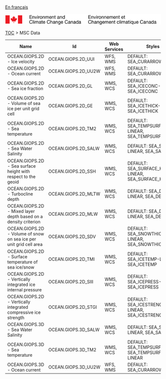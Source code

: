 [En français](geomet-giops_fr.md)

![ECCC logo](../../img_eccc-logo.png)

[TOC](../geomet-giops_en.md) > MSC Data


Name                                                               | Id                  | Web Services | Styles                                                
-------------------------------------------------------------------|---------------------|--------------|-------------------------------------------------------
OCEAN.GIOPS.2D - Ice velocity                                      | OCEAN.GIOPS.2D_UUI  | WFS, WMS     | DEFAULT: SEA_CURARROW                                 
OCEAN.GIOPS.2D - Ocean current                                     | OCEAN.GIOPS.2D_UU2W | WFS, WMS     | DEFAULT: SEA_CURARROW                                 
OCEAN.GIOPS.2D - Sea ice fraction                                  | OCEAN.GIOPS.2D_GL   | WMS, WCS     | DEFAULT: SEA_ICECONC-LINEAR, SEA_ICECONC              
OCEAN.GIOPS.2D - Volume of sea ice per unit grid cell              | OCEAN.GIOPS.2D_GE   | WMS, WCS     | DEFAULT: SEA_ICETHICK-LINEAR, SEA_ICETHICK            
OCEAN.GIOPS.2D - Sea temperature                                   | OCEAN.GIOPS.2D_TM2  | WMS, WCS     | DEFAULT: SEA_TEMPSURF-LINEAR, SEA_TEMPSURF            
OCEAN.GIOPS.2D - Sea Water Salinity                                | OCEAN.GIOPS.2D_SALW | WMS, WCS     | DEFAULT: SEA_SALT-LINEAR, SEA_SALT                    
OCEAN.GIOPS.2D - Sea surface height with respect to the geoid      | OCEAN.GIOPS.2D_SSH  | WMS, WCS     | DEFAULT: SEA_SURFACE_HEIGHT-LINEAR, SEA_SURFACE_HEIGHT
OCEAN.GIOPS.2D - Turbocline depth                                  | OCEAN.GIOPS.2D_MLTW | WMS, WCS     | DEFAULT: SEA_DEPTH-LINEAR, SEA_DEPTH                  
OCEAN.GIOPS.2D - Mixed layer depth based on a density criterion    | OCEAN.GIOPS.2D_MLW  | WMS, WCS     | DEFAULT: SEA_DEPTH-LINEAR, SEA_DEPTH                  
OCEAN.GIOPS.2D - Volume of snow on sea ice per unit grid cell area | OCEAN.GIOPS.2D_SDV  | WMS, WCS     | DEFAULT: SEA_SNOWTHICK-LINEAR, SEA_SNOWTHICK          
OCEAN.GIOPS.2D - Surface temperature of sea ice/snow               | OCEAN.GIOPS.2D_TMI  | WMS, WCS     | DEFAULT: SEA_ICETEMP-LINEAR, SEA_ICETEMP              
OCEAN.GIOPS.2D - Vertically integrated ice internal pressure       | OCEAN.GIOPS.2D_SIII | WMS, WCS     | DEFAULT: SEA_ICEPRESS-LINEAR, SEA_ICEPRESS            
OCEAN.GIOPS.2D - Vertically integrated compressive ice strength    | OCEAN.GIOPS.2D_STGI | WMS, WCS     | DEFAULT: SEA_ICESTRENGTH-LINEAR, SEA_ICESTRENGTH      
OCEAN.GIOPS.3D - Sea Water Salinity                                | OCEAN.GIOPS.3D_SALW | WMS, WCS     | DEFAULT: SEA_SALT-LINEAR, SEA_SALT                    
OCEAN.GIOPS.3D - Sea temperature                                   | OCEAN.GIOPS.3D_TM2  | WMS, WCS     | DEFAULT: SEA_TEMPSURF, SEA_TEMPSURF-LINEAR            
OCEAN.GIOPS.3D - Ocean current                                     | OCEAN.GIOPS.3D_UU2W | WFS, WMS     | DEFAULT: SEA_CURARROW                                 

